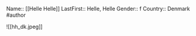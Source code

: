 Name:: [[Helle Helle]]
LastFirst:: Helle, Helle
Gender:: f
Country:: Denmark
#author

![[hh_dk.jpeg]]